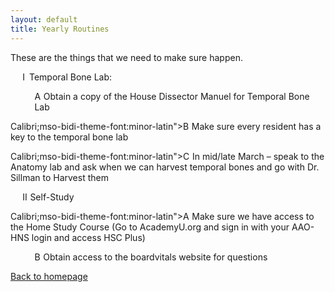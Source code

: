 ```yaml
---
layout: default
title: Yearly Routines
---
```

<p class="MsoNormal">These are the things that we need to make sure happen.</p>
<p class="MsoListParagraphCxSpFirst" style="margin-left:.2in;mso-add-space:auto;
mso-list:l115 level1 lfo60"><!--[if !supportLists]--><span style="mso-bidi-font-family:
Calibri;mso-bidi-theme-font:minor-latin"><span style="mso-list:Ignore">I<span style='font:7.0pt "Times New Roman"'>   </span></span></span><!--[endif]-->Temporal
Bone Lab:</p>
<p class="MsoListParagraphCxSpMiddle" style="margin-left:.4in;mso-add-space:auto;
mso-list:l115 level2 lfo60"><!--[if !supportLists]--><span style="mso-bidi-font-family:
Calibri;mso-bidi-theme-font:minor-latin"><span style="mso-list:Ignore">A<span style='font:7.0pt "Times New Roman"'>  </span></span></span><!--[endif]-->Obtain
a copy of the House Dissector Manuel for Temporal Bone Lab</p>
Calibri;mso-bidi-theme-font:minor-latin"><span style="mso-list:Ignore">B<span style='font:7.0pt "Times New Roman"'>  </span></span></span><!--[endif]-->Make
sure every resident has a key to the temporal bone lab</p>
Calibri;mso-bidi-theme-font:minor-latin"><span style="mso-list:Ignore">C<span style='font:7.0pt "Times New Roman"'>  </span></span></span><!--[endif]-->In
mid/late March – speak to the Anatomy lab and ask when we can harvest temporal
bones and go with Dr. Sillman to Harvest them</p>
<p class="MsoListParagraphCxSpMiddle" style="margin-left:.2in;mso-add-space:auto;
Calibri;mso-bidi-theme-font:minor-latin"><span style="mso-list:Ignore">II<span style='font:7.0pt "Times New Roman"'>  </span></span></span><!--[endif]-->Self-Study</p>
Calibri;mso-bidi-theme-font:minor-latin"><span style="mso-list:Ignore">A<span style='font:7.0pt "Times New Roman"'>  </span></span></span><!--[endif]-->Make
sure we have access to the Home Study Course (Go to AcademyU.org and sign in
with your AAO-HNS login and access HSC Plus)</p>
<p class="MsoListParagraphCxSpLast" style="margin-left:.4in;mso-add-space:auto;
Calibri;mso-bidi-theme-font:minor-latin"><span style="mso-list:Ignore">B<span style='font:7.0pt "Times New Roman"'>  </span></span></span><!--[endif]-->Obtain
access to the <span class="SpellE">boardvitals</span> website for questions</p>

  <p><a href='index.html'>Back to homepage</a></p>
